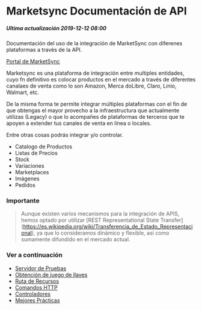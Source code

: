 # Marketsync Documentación de API 
##### Ultima actualización 2019-12-12 08:00
Documentación del uso de la integración de MarketSync con diferenes plataformas a través de la API.

[Portal de MarketSync](https://marketsync.mx)

Marketsync es una plataforma de integración entre multiples entidades, cuyo fn definitivo es colocar productos en el mercado a través de diferentes canalaes de venta como lo son Amazon, Merca doLibre, Claro, Linio, Walmart, etc.

De la misma forma te permite integrar múltiples plataformas con el fin de que obtengas el mayor provecho a la infraestructura 
que actualmente utilizas (Legacy) o que lo acompañes de plataformas de terceros que te apoyen a extender tus canales de venta 
en línea o locales.

Entre otras cosas podrás integrar y/o controlar.

- Catalogo de Productos
- Listas de Precios
- Stock
- Variaciones
- Marketplaces
- Imágenes
- Pedidos
  

### Importante
  > Aunque existen varios mecanismos para la integración de APIS, hemos optado por utilizar [REST Representational State Transfer]
  > (https://es.wikipedia.org/wiki/Transferencia_de_Estado_Representacional), ya que lo consideramos dinámico y flexible, así como 
  > sumamente difundido en el mercado actual. 

### Ver a continuación
- [Servidor de Pruebas](https://github.com/hvalles/marketsync/blob/master/links/server.md)
- [Obtención de juego de llaves](https://github.com/hvalles/marketsync/blob/master/links/keys.md)
- [Ruta de Recursos](https://github.com/hvalles/marketsync/blob/master/links/url.md)
- [Comandos HTTP](https://github.com/hvalles/marketsync/blob/master/links/http.md)
- [Controladores](https://github.com/hvalles/marketsync/blob/master/links/controller.md)
- [Mejores Prácticas](https://github.com/hvalles/marketsync/blob/master/links/best.md)